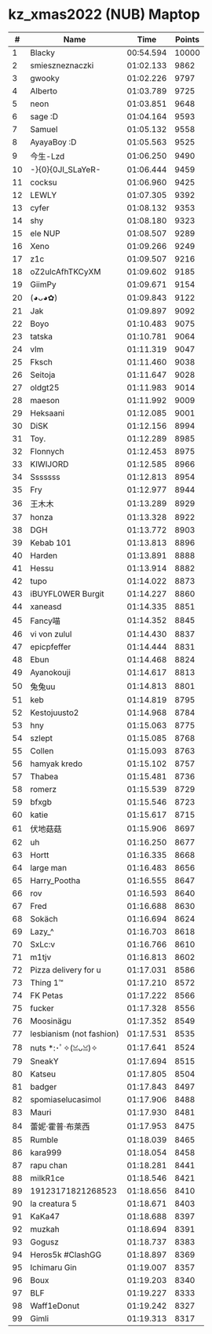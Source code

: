 # kz_xmas2022 (NUB) Maptop

|  # | Name | Time | Points |
|-------------- | -------------- | -------------- | -------------- | 
| 1 | Blacky | 00:54.594 | 10000 | 
| 2 | smieszneznaczki | 01:02.133 | 9862 | 
| 3 | gwooky | 01:02.226 | 9797 | 
| 4 | Alberto | 01:03.789 | 9725 | 
| 5 | neon | 01:03.851 | 9648 | 
| 6 | sage :D | 01:04.164 | 9593 | 
| 7 | Samuel | 01:05.132 | 9558 | 
| 8 | AyayaBoy :D | 01:05.563 | 9525 | 
| 9 | 今生-Lzd | 01:06.250 | 9490 | 
| 10 | -}{0}{0JI_SLaYeR- | 01:06.444 | 9459 | 
| 11 | cocksu | 01:06.960 | 9425 | 
| 12 | LEWLY | 01:07.305 | 9392 | 
| 13 | cyfer | 01:08.132 | 9353 | 
| 14 | shy | 01:08.180 | 9323 | 
| 15 | ele NUP | 01:08.507 | 9289 | 
| 16 | Xeno | 01:09.266 | 9249 | 
| 17 | z1c | 01:09.507 | 9216 | 
| 18 | oZ2ulcAfhTKCyXM | 01:09.602 | 9185 | 
| 19 | GiimPy | 01:09.671 | 9154 | 
| 20 | (◕ᴗ◕✿) | 01:09.843 | 9122 | 
| 21 | Jak | 01:09.897 | 9092 | 
| 22 | Boyo | 01:10.483 | 9075 | 
| 23 | tatska | 01:10.781 | 9064 | 
| 24 | vlm | 01:11.319 | 9047 | 
| 25 | Fksch | 01:11.460 | 9038 | 
| 26 | Seitoja | 01:11.647 | 9028 | 
| 27 | oldgt25 | 01:11.983 | 9014 | 
| 28 | maeson | 01:11.992 | 9009 | 
| 29 | Heksaani | 01:12.085 | 9001 | 
| 30 | DiSK | 01:12.156 | 8994 | 
| 31 | Toy. | 01:12.289 | 8985 | 
| 32 | Flonnych | 01:12.453 | 8975 | 
| 33 | KIWIJORD | 01:12.585 | 8966 | 
| 34 | Sssssss | 01:12.813 | 8954 | 
| 35 | Fry | 01:12.977 | 8944 | 
| 36 | 王木木 | 01:13.289 | 8929 | 
| 37 | honza | 01:13.328 | 8922 | 
| 38 | DGH | 01:13.772 | 8903 | 
| 39 | Kebab 101 | 01:13.813 | 8896 | 
| 40 | Harden | 01:13.891 | 8888 | 
| 41 | Hessu | 01:13.914 | 8882 | 
| 42 | tupo | 01:14.022 | 8873 | 
| 43 | iBUYFL0WER Burgit | 01:14.227 | 8860 | 
| 44 | xaneasd | 01:14.335 | 8851 | 
| 45 | Fancy喵 | 01:14.352 | 8845 | 
| 46 | vi von zulul | 01:14.430 | 8837 | 
| 47 | epicpfeffer | 01:14.444 | 8831 | 
| 48 | Ebun | 01:14.468 | 8824 | 
| 49 | Ayanokouji | 01:14.617 | 8813 | 
| 50 | 兔兔uu | 01:14.813 | 8801 | 
| 51 | keb | 01:14.819 | 8795 | 
| 52 | Kestojuusto2 | 01:14.968 | 8784 | 
| 53 | hny | 01:15.063 | 8775 | 
| 54 | szlept | 01:15.085 | 8768 | 
| 55 | Collen | 01:15.093 | 8763 | 
| 56 | hamyak kredo | 01:15.102 | 8757 | 
| 57 | Thabea | 01:15.481 | 8736 | 
| 58 | romerz | 01:15.539 | 8729 | 
| 59 | bfxgb | 01:15.546 | 8723 | 
| 60 | katie | 01:15.617 | 8715 | 
| 61 | 伏地菇菇 | 01:15.906 | 8697 | 
| 62 | uh | 01:16.250 | 8677 | 
| 63 | Hortt | 01:16.335 | 8668 | 
| 64 | large man | 01:16.483 | 8656 | 
| 65 | Harry_Pootha | 01:16.555 | 8647 | 
| 66 | rov | 01:16.593 | 8640 | 
| 67 | Fred | 01:16.688 | 8630 | 
| 68 | Sokäch | 01:16.694 | 8624 | 
| 69 | Lazy_^ | 01:16.703 | 8618 | 
| 70 | SxLc:v | 01:16.766 | 8610 | 
| 71 | m1tjv | 01:16.813 | 8602 | 
| 72 | Pizza delivery for u | 01:17.031 | 8586 | 
| 73 | Thing 1™ | 01:17.210 | 8572 | 
| 74 | FK Petas | 01:17.222 | 8566 | 
| 75 | fucker | 01:17.328 | 8556 | 
| 76 | Moosinägu | 01:17.352 | 8549 | 
| 77 | lesbianism (not fashion) | 01:17.531 | 8535 | 
| 78 | nuts *:･ﾟ✧(ꈍᴗꈍ)✧ | 01:17.641 | 8524 | 
| 79 | SneakY | 01:17.694 | 8515 | 
| 80 | Katseu | 01:17.805 | 8504 | 
| 81 | badger | 01:17.843 | 8497 | 
| 82 | spomiaselucasimol | 01:17.906 | 8488 | 
| 83 | Mauri | 01:17.930 | 8481 | 
| 84 | 蕾妮·霍普·布萊西 | 01:17.953 | 8475 | 
| 85 | Rumble | 01:18.039 | 8465 | 
| 86 | kara999 | 01:18.054 | 8458 | 
| 87 | rapu chan | 01:18.281 | 8441 | 
| 88 | milkR1ce | 01:18.546 | 8421 | 
| 89 | 19123171821268523 | 01:18.656 | 8410 | 
| 90 | la creatura 5 | 01:18.671 | 8403 | 
| 91 | KaKa47 | 01:18.688 | 8397 | 
| 92 | muzkah | 01:18.694 | 8391 | 
| 93 | Gogusz | 01:18.737 | 8383 | 
| 94 | Heros5k #ClashGG | 01:18.897 | 8369 | 
| 95 | Ichimaru Gin | 01:19.007 | 8357 | 
| 96 | Boux | 01:19.203 | 8340 | 
| 97 | BLF | 01:19.227 | 8333 | 
| 98 | Waff1eDonut | 01:19.242 | 8327 | 
| 99 | Gimli | 01:19.313 | 8317 | 

